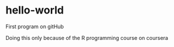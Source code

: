 # hello-world
First program on gitHub

Doing this only because of the R programming course on coursera

